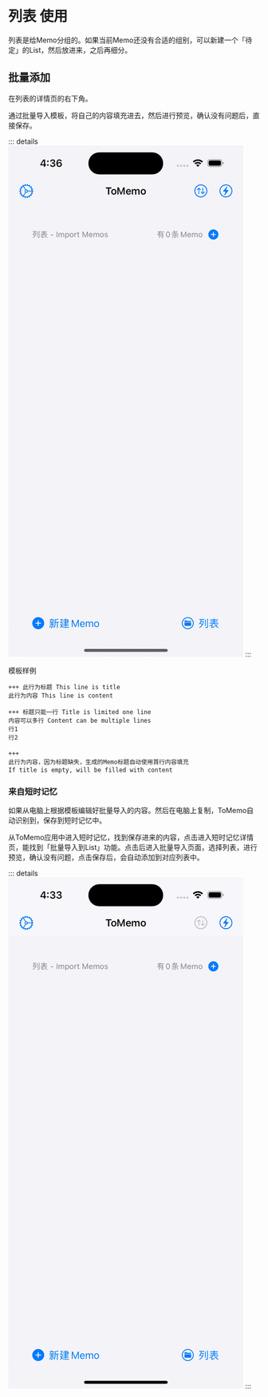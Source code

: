 # 列表 使用

列表是给Memo分组的。如果当前Memo还没有合适的组别，可以新建一个「待定」的List，然后放进来，之后再细分。

## 批量添加

在列表的详情页的右下角。

通过批量导入模板，将自己的内容填充进去，然后进行预览，确认没有问题后，直接保存。

::: details 
![import-memo-in-list-demo.gif](/images/list/import-memo-in-list-demo.gif)
:::

模板样例
```
+++ 此行为标题 This line is title
此行为内容 This line is content

+++ 标题只能一行 Title is limited one line
内容可以多行 Content can be multiple lines
行1
行2

+++
此行为内容，因为标题缺失，生成的Memo标题自动使用首行内容填充
If title is empty, will be filled with content
```

### 来自短时记忆

如果从电脑上根据模板编辑好批量导入的内容。然后在电脑上复制，ToMemo自动识别到，保存到短时记忆中。

从ToMemo应用中进入短时记忆，找到保存进来的内容，点击进入短时记忆详情页，能找到「批量导入到List」功能。点击后进入批量导入页面，选择列表，进行预览，确认没有问题，点击保存后，会自动添加到对应列表中。

::: details
![import-memo-from-memory-demo.gif](/images/list/import-memo-from-memory-demo.gif)
:::